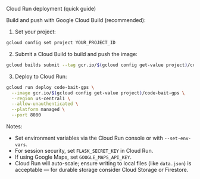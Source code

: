 Cloud Run deployment (quick guide)

Build and push with Google Cloud Build (recommended):

1. Set your project:

```bash
gcloud config set project YOUR_PROJECT_ID
```

2. Submit a Cloud Build to build and push the image:

```bash
gcloud builds submit --tag gcr.io/$(gcloud config get-value project)/code-bait-gps
```

3. Deploy to Cloud Run:

```bash
gcloud run deploy code-bait-gps \
  --image gcr.io/$(gcloud config get-value project)/code-bait-gps \
  --region us-central1 \
  --allow-unauthenticated \
  --platform managed \
  --port 8080
```

Notes:
- Set environment variables via the Cloud Run console or with `--set-env-vars`.
- For session security, set `FLASK_SECRET_KEY` in Cloud Run.
- If using Google Maps, set `GOOGLE_MAPS_API_KEY`.
- Cloud Run will auto-scale; ensure writing to local files (like `data.json`) is acceptable — for durable storage consider Cloud Storage or Firestore.
